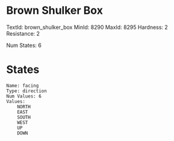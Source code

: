 # Brown Shulker Box
TextId: brown_shulker_box
MinId: 8290
MaxId: 8295
Hardness: 2
Resistance: 2

Num States: 6
# States
```
Name: facing
Type: direction
Num Values: 6
Values:
    NORTH
    EAST
    SOUTH
    WEST
    UP
    DOWN
```